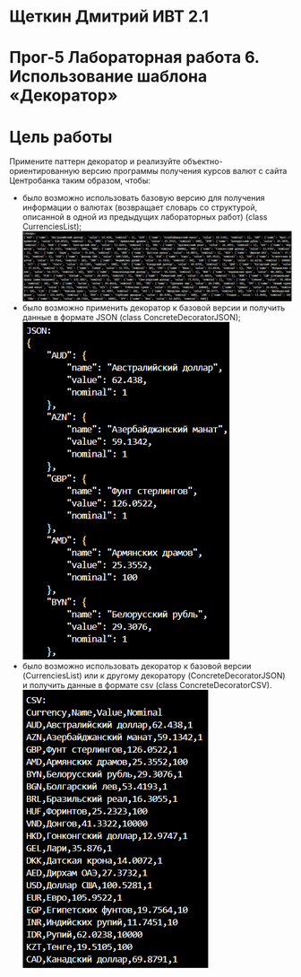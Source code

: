 # Щеткин Дмитрий ИВТ 2.1
# Прог-5 Лабораторная работа 6. Использование шаблона «Декоратор»

# Цель работы
Примените паттерн декоратор и реализуйте объектно-ориентированную версию программы получения курсов валют с сайта Центробанка таким образом, чтобы:

 - было возможно использовать базовую версию для получения информации о валютах (возвращает словарь со структурой, описанной в одной из предыдущих лабораторных работ) (class CurrenciesList);
 ![](photos/1.png)
 - было возможно применить декоратор к базовой версии и получить данные в формате JSON (class ConcreteDecoratorJSON);
 ![](photos/2.png)
 - было возможно использовать декоратор к базовой версии (CurrenciesList) или к другому декоратору (ConcreteDecoratorJSON) и получить данные в формате csv (class ConcreteDecoratorCSV).
 ![](photos/3.png)
